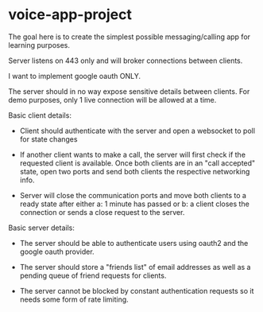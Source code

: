 # voice-app-project

The goal here is to create the simplest possible messaging/calling app for learning purposes.

Server listens on 443 only and will broker connections between clients.

I want to implement google oauth ONLY. 

The server should in no way expose sensitive details between clients. For demo purposes, only 1 live connection will be allowed at a time. 

Basic client details:

- Client should authenticate with the server and open a websocket to poll for state changes

- If another client wants to make a call, the server will first check if the requested client is available. Once both clients are in an "call accepted" state, open two ports and send both clients the respective networking info. 

- Server will close the communication ports and move both clients to a ready state after either a: 1 minute has passed or b: a client closes the connection or sends a close request to the server.

Basic server details:

- The server should be able to authenticate users using oauth2 and the google oauth provider.

- The server should store a "friends list" of email addresses as well as a pending queue of friend requests for clients.

- The server cannot be blocked by constant authentication requests so it needs some form of rate limiting.

